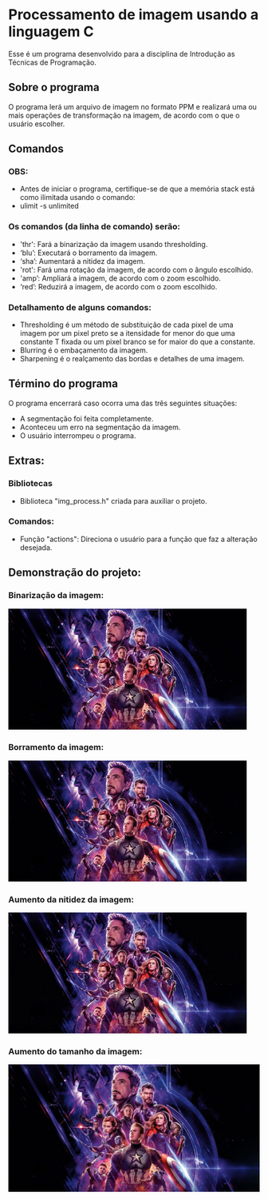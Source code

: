 # Processamento de imagem usando a linguagem C
Esse é um programa desenvolvido para a disciplina de Introdução as Técnicas de Programação.

## Sobre o programa
O programa lerá um arquivo de imagem no formato PPM e realizará uma ou mais operações de transformação na imagem, de acordo com o que o usuário escolher.

## Comandos

### OBS:
- Antes de iniciar o programa, certifique-se de que a memória stack está como ilimitada usando o comando:
- ulimit -s unlimited

### Os comandos (da linha de comando) serão:
- 'thr': Fará a binarização da imagem usando thresholding.
- ‘blu’: Executará o borramento da imagem.
- ‘sha’: Aumentará a nitidez da imagem.
- 'rot': Fará uma rotação da imagem, de acordo com o ângulo escolhido.
- 'amp’: Ampliará a imagem, de acordo com o zoom escolhido.
- ‘red’: Reduzirá a imagem, de acordo com o zoom escolhido.


### Detalhamento de alguns comandos:
- Thresholding é um método de substituição de cada pixel de uma imagem por um pixel preto se a itensidade for menor do que uma constante T fixada ou um pixel branco se for maior do que a constante.
- Blurring é o embaçamento da imagem.
- Sharpening é o realçamento das bordas e detalhes de uma imagem.


## Término do programa
O programa encerrará caso ocorra uma das três seguintes situações:
- A segmentação foi feita completamente.
- Aconteceu um erro na segmentação da imagem.
- O usuário interrompeu o programa.

## Extras:

### Bibliotecas
- Biblioteca "img_process.h" criada para auxiliar o projeto.

### Comandos:
- Função "actions": Direciona o usuário para a função que faz a alteração desejada.

## Demonstração do projeto: 

### Binarização da imagem:
![Binarização](ex/gifs/thr.gif)

### Borramento da imagem:
![Borramento](ex/gifs/blu.gif)

### Aumento da nitidez da imagem:
![Nitidez](ex/gifs/sha.gif)

### Aumento do tamanho da imagem:
![Amp](ex/amp_2.png)
